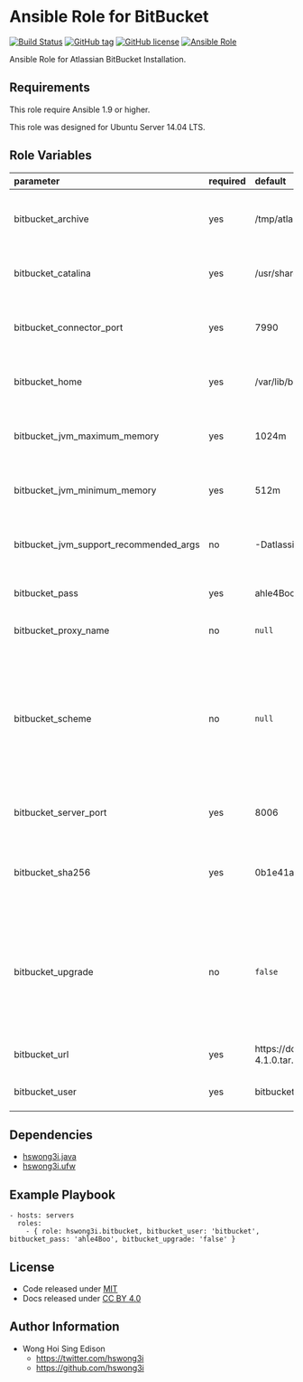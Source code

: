 Ansible Role for BitBucket
==========================

[![Build Status](https://travis-ci.org/pantarei/ansible-role-bitbucket.svg?branch=master)](https://travis-ci.org/pantarei/ansible-role-bitbucket)
 [![GitHub tag](https://img.shields.io/github/tag/pantarei/ansible-role-bitbucket.svg)](https://github.com/pantarei/ansible-role-bitbucket)
 [![GitHub license](https://img.shields.io/github/license/pantarei/ansible-role-bitbucket.svg)](https://github.com/pantarei/ansible-role-bitbucket/blob/master/LICENSE)
 [![Ansible Role](https://img.shields.io/ansible/role/5985.svg)](https://galaxy.ansible.com/detail#/role/5985)

Ansible Role for Atlassian BitBucket Installation.

Requirements
------------

This role require Ansible 1.9 or higher.

This role was designed for Ubuntu Server 14.04 LTS.

Role Variables
--------------

<table>
<colgroup>
<col width="20%" />
<col width="20%" />
<col width="20%" />
<col width="20%" />
<col width="20%" />
</colgroup>
<thead>
<tr class="header">
<th align="left">parameter</th>
<th align="left">required</th>
<th align="left">default</th>
<th align="left">choices</th>
<th align="left">comments</th>
</tr>
</thead>
<tbody>
<tr class="odd">
<td align="left">bitbucket_archive</td>
<td align="left">yes</td>
<td align="left">/tmp/atlassian-bitbucket-4.1.0.tar.gz</td>
<td align="left"></td>
<td align="left">Download archive filename for cache during (re)install.</td>
</tr>
<tr class="even">
<td align="left">bitbucket_catalina</td>
<td align="left">yes</td>
<td align="left">/usr/share/bitbucket</td>
<td align="left"></td>
<td align="left">Location for the BitBucket installation directory.</td>
</tr>
<tr class="odd">
<td align="left">bitbucket_connector_port</td>
<td align="left">yes</td>
<td align="left">7990</td>
<td align="left"></td>
<td align="left">BitBucket Apache Tomcat connector port.</td>
</tr>
<tr class="even">
<td align="left">bitbucket_home</td>
<td align="left">yes</td>
<td align="left">/var/lib/bitbucket</td>
<td align="left"></td>
<td align="left">Location for the BitBucket home directory.</td>
</tr>
<tr class="odd">
<td align="left">bitbucket_jvm_maximum_memory</td>
<td align="left">yes</td>
<td align="left">1024m</td>
<td align="left"></td>
<td align="left">BitBucket JVM maximum memory usage.</td>
</tr>
<tr class="even">
<td align="left">bitbucket_jvm_minimum_memory</td>
<td align="left">yes</td>
<td align="left">512m</td>
<td align="left"></td>
<td align="left">BitBucket JVM minimum memory usage.</td>
</tr>
<tr class="odd">
<td align="left">bitbucket_jvm_support_recommended_args</td>
<td align="left">no</td>
<td align="left">-Datlassian.plugins.enable.wait=300</td>
<td align="left"></td>
<td align="left">Atlassian Support recommended JVM arguments.</td>
</tr>
<tr class="even">
<td align="left">bitbucket_pass</td>
<td align="left">yes</td>
<td align="left">ahle4Boo</td>
<td align="left"></td>
<td align="left">Password for BitBucket system user.</td>
</tr>
<tr class="odd">
<td align="left">bitbucket_proxy_name</td>
<td align="left">no</td>
<td align="left"><code>null</code></td>
<td align="left"></td>
<td align="left">Pass value as <code>proxyName</code> to <a href="https://github.com/pantarei/ansible-role-bitbucket/blob/master/templates/usr/share/bitbucket/conf/server.xml.j2">template</a>.</td>
</tr>
<tr class="even">
<td align="left">bitbucket_scheme</td>
<td align="left">no</td>
<td align="left"><code>null</code></td>
<td align="left"><ul>
<li><code>null</code></li>
<li>http</li>
<li>https</li>
</ul></td>
<td align="left">Install BitBucket in standalone mode if <code>null</code>, or integrating with Apache using HTTP if <code>http</code>, or integrating with Apache using HTTPS if <code>https</code>.</td>
</tr>
<tr class="odd">
<td align="left">bitbucket_server_port</td>
<td align="left">yes</td>
<td align="left">8006</td>
<td align="left"></td>
<td align="left">BitBucket Apache Tomcat server port.</td>
</tr>
<tr class="even">
<td align="left">bitbucket_sha256</td>
<td align="left">yes</td>
<td align="left">0b1e41ab64c25d446d1cda54392abb9120c4b92413c1d79f6642869cbdcd5a46</td>
<td align="left"></td>
<td align="left">Download archive sha256 checksum for cache during (re)install.</td>
</tr>
<tr class="odd">
<td align="left">bitbucket_upgrade</td>
<td align="left">no</td>
<td align="left"><code>false</code></td>
<td align="left"><ul>
<li><code>true</code></li>
<li><code>false</code></li>
</ul></td>
<td align="left">If <code>true</code>, trigger upgrade by stop existing BitBucket service, purge existing BitBucket installation direcoty before normal tasks.</td>
</tr>
<tr class="even">
<td align="left">bitbucket_url</td>
<td align="left">yes</td>
<td align="left">https://downloads.atlassian.com/software/stash/downloads/atlassian-bitbucket-4.1.0.tar.gz</td>
<td align="left"></td>
<td align="left">URL for download archive.</td>
</tr>
<tr class="odd">
<td align="left">bitbucket_user</td>
<td align="left">yes</td>
<td align="left">bitbucket</td>
<td align="left"></td>
<td align="left">Username for BitBucket system user.</td>
</tr>
</tbody>
</table>

Dependencies
------------

-   [hswong3i.java](https://galaxy.ansible.com/detail#/role/5971)
-   [hswong3i.ufw](https://galaxy.ansible.com/detail#/role/6153)

Example Playbook
----------------

    - hosts: servers
      roles:
        - { role: hswong3i.bitbucket, bitbucket_user: 'bitbucket', bitbucket_pass: 'ahle4Boo', bitbucket_upgrade: 'false' }

License
-------

-   Code released under [MIT](https://github.com/hswong3i/ansible-role-bitbucket/blob/master/LICENSE)
-   Docs released under [CC BY 4.0](http://creativecommons.org/licenses/by/4.0/)

Author Information
------------------

-   Wong Hoi Sing Edison
    -   <https://twitter.com/hswong3i>
    -   <https://github.com/hswong3i>


